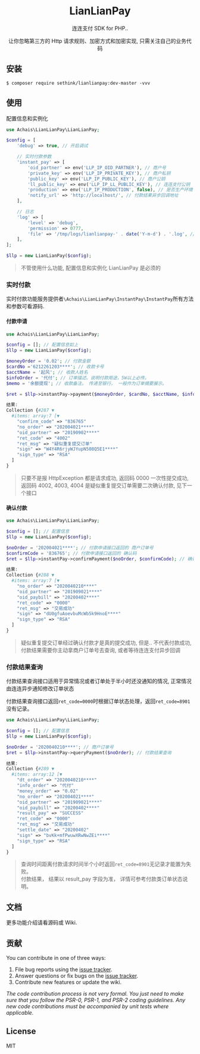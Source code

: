 <h1 align="center"> LianLianPay </h1>

<p align="center"> 连连支付 SDK for PHP..</p>

<p align="center"> 让你忽略第三方的 Http 请求规则、加密方式和加密实现, 只需关注自己的业务代码</p>


## 安装

```shell
$ composer require sethink/lianlianpay:dev-master -vvv
```

## 使用
配置信息和实例化
```php
use Achais\LianLianPay\LianLianPay;

$config = [
    'debug' => true, // 开启调试

    // 实时付款参数
    'instant_pay' => [
        'oid_partner' => env('LLP_IP_OID_PARTNER'), // 商户号
        'private_key' => env('LLP_IP_PRIVATE_KEY'), // 商户私钥
        'public_key' => env('LLP_IP_PUBLIC_KEY'), // 商户公钥
        'll_public_key' => env('LLP_IP_LL_PUBLIC_KEY'), // 连连支付公钥
        'production' => env('LLP_IP_PRODUCTION', false), // 是否生产环境
        'notify_url' => 'http://localhost/', // 付款结果异步回调地址
    ],

    // 日志
    'log' => [
        'level' => 'debug',
        'permission' => 0777,
        'file' => '/tmp/logs/lianlianpay-' . date('Y-m-d') . '.log', // 日志文件, 你可以自定义
    ],
];

$llp = new LianLianPay($config);
```
> 不管使用什么功能, 配置信息和实例化 LianLianPay 是必须的

### 实时付款

实时付款功能服务提供者`\Achais\LianLianPay\InstantPay\InstantPay`所有方法和参数可看源码.

#### 付款申请
```php
use Achais\LianLianPay\LianLianPay;

$config = []; // 配置信息如上
$llp = new LianLianPay($config);

$moneyOrder = '0.02'; // 付款金额
$cardNo ='6212261203****'; // 收款卡号
$acctName = '起风'; // 收款人姓名
$infoOrder = '代付'; // 订单描述。说明付款用途，5W以上必传。
$memo = '余额提现'; // 收款备注。 传递至银行， 一般作为订单摘要展示。

$ret = $llp->instantPay->payment($moneyOrder, $cardNo, $acctName, $infoOrder, $memo); // 付款申请

结果:
Collection {#287 ▼
  #items: array:7 [▼
    "confirm_code" => "836765"
    "no_order" => "202004021****"
    "oid_partner" => "20190902****"
    "ret_code" => "4002"
    "ret_msg" => "疑似重复提交订单"
    "sign" => "W4Y4R6rjyWJYupN508Q5E1****"
    "sign_type" => "RSA"
  ]
}
```
> 只要不是报 HttpException 都是请求成功, 返回码 0000 一次性提交成功, 返回码 4002, 4003, 4004 是疑似重复提交订单需要二次确认付款, 见下一个接口

#### 确认付款
```php
use Achais\LianLianPay\LianLianPay;

$config = []; // 配置信息
$llp = new LianLianPay($config);

$noOrder = '202004021****'; // 付款申请接口返回的 商户订单号
$confirmCode = '836765'; // 付款申请接口返回的 确认码
$ret = $llp->instantPay->confirmPayment($noOrder, $confirmCode); // 确认付款

结果:
Collection {#288 ▼
  #items: array:7 [▼
    "no_order" => "2020040210****"
    "oid_partner" => "201909021****"
    "oid_paybill" => "20200402****"
    "ret_code" => "0000"
    "ret_msg" => "交易成功"
    "sign" => "dU0gfuAoevbuMcWb5k9HnoE****"
    "sign_type" => "RSA"
  ]
}

```
> 疑似重复提交订单经过确认付款才是真的提交成功, 但是.. 不代表付款成功, 付款结果需要你主动拿商户订单号去查询, 或者等待连连支付异步回调

### 付款结果查询
付款结果查询接口适用于异常情况或者订单处于半小时还没通知的情况, 正常情况由连连异步通知修改订单状态

付款结果查询接口返回`ret_code=0000`时根据订单状态处理，返回`ret_code=8901`没有记录。

```php
use Achais\LianLianPay\LianLianPay;

$config = []; // 配置信息
$llp = new LianLianPay($config);

$noOrder = '2020040210****'; // 商户订单号
$ret = $llp->instantPay->queryPayment($noOrder); // 付款结果查询

结果:
Collection {#289 ▼
  #items: array:12 [▼
    "dt_order" => "2020040210****"
    "info_order" => "代付"
    "money_order" => "0.02"
    "no_order" => "202004021****"
    "oid_partner" => "201909021****"
    "oid_paybill" => "20200402****"
    "result_pay" => "SUCCESS"
    "ret_code" => "0000"
    "ret_msg" => "交易成功"
    "settle_date" => "20200402"
    "sign" => "bvKk+mfPwuwXRwNwZEi****"
    "sign_type" => "RSA"
  ]
}
```
> 查询时间距离付款请求时间半个小时返回`ret_code=8901`无记录才能置为失败。  
> 付款结果， 结果以 result_pay 字段为准， 详情可参考付款类订单状态说明。

## 文档

更多功能介绍请看源码或 Wiki.

## 贡献

You can contribute in one of three ways:

1. File bug reports using the [issue tracker](https://github.com/achais/lianlianpay/issues).
2. Answer questions or fix bugs on the [issue tracker](https://github.com/achais/lianlianpay/issues).
3. Contribute new features or update the wiki.

_The code contribution process is not very formal. You just need to make sure that you follow the PSR-0, PSR-1, and PSR-2 coding guidelines. Any new code contributions must be accompanied by unit tests where applicable._

## License

MIT
